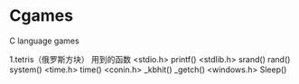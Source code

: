 # Cgames
C language games

1.tetris（俄罗斯方块）
用到的函数
<stdio.h>
printf()
<stdlib.h>
srand()
rand()
system()
<time.h>
time()
<conin.h>
_kbhit()
_getch()
<windows.h>
Sleep()

